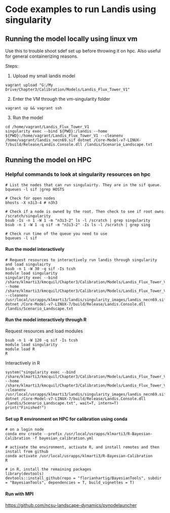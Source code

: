 
# Code examples to run Landis using singularity

## Running the model locally using linux vm 
Use this to trouble shoot sdef set up before throwing it on hpc. Also useful for general containerizing reasons. 

Steps: 
1. Upload my small landis model 
```
vagrant upload "G:/My Drive/Chapter3/Calibration/Models/Landis_Flux_Tower_V1"
``` 
2. Enter the VM through the vm-singularity folder 
```
vagrant up && vagrant ssh 
```
3. Run the model  
```
cd /home/vagrant/Landis_Flux_Tower_V1
singularity exec --bind ${PWD}:/landis --home ${PWD}:/home/vagrant/Landis_Flux_Tower_V1 --cleanenv /home/vagrant/landis_necn69.sif dotnet /Core-Model-v7-LINUX-7/build/Release/Landis.Console.dll /landis/Scenario_Landscape.txt
```

## Running the model on HPC 

### Helpful commands to look at singularity resources on hpc 
```
# List the nodes that can run singulairty. They are in the sif queue. 
bqueues -l sif |grep HOSTS

# Check for open nodes 
bhosts -X n3i3-4 # n3h3 

# Check if a node is owned by the root. Then check to see if root owns /scratch/singularity
bsub -Is -n 1 -W 1 -m "n3i3-2" ls -l /scratch | grep singularity
bsub -n 1 -W 1 -q sif -m "n3i3-2" -Is ls -l /scratch | grep sing

# Check run time of the queue you need to use
bqueues -l sif
```

#### Run the model interactively 
```
# Request resources to interactively run landis through singularity and load singulairty
bsub -n 1 -W 30 -q sif -Is tcsh 
module load singularity
singularity exec --bind /share/klmarti3/kmcquil/Chapter3/Calibration/Models/Landis_Flux_Tower_V1:/landis --home /share/klmarti3/kmcquil/Chapter3/Calibration/Models/Landis_Flux_Tower_V1:${PWD} --cleanenv /usr/local/usrapps/klmarti3/landis/singularity_images/landis_necn69.sif dotnet /Core-Model-v7-LINUX-7/build/Release/Landis.Console.dll /landis/Scenario_Landscape.txt
```

#### Run the model interactively through R 
Request resources and load modules 
```
bsub -n 1 -W 120 -q sif -Is tcsh
module load singularity
module load R
R
```
Interactively in R
```
system("singularity exec --bind /share/klmarti3/kmcquil/Chapter3/Calibration/Models/Landis_Flux_Tower_V1:/landis --home /share/klmarti3/kmcquil/Chapter3/Calibration/Models/Landis_Flux_Tower_V1:${PWD}--cleanenv /usr/local/usrapps/klmarti3/landis/singularity_images/landis_necn69.sif dotnet /Core-Model-v7-LINUX-7/build/Release/Landis.Console.dll /landis/Scenario_Landscape.txt", wait=T, intern=T)
print("Finished!")
```

#### Set up R environment on HPC for calibration using conda 
```
# on a login node
conda env create --prefix /usr/local/usrapps/klmarti3/R-Bayesian-Calibration -f bayesian_calibration.yml

# activate the environment, activate R, and install remotes and then install from github
conda activate /usr/local/usrapps/klmarti3/R-Bayesian-Calibration
R

# in R, install the remaining packages 
library(devtools)
devtools::install_github(repo = "florianhartig/BayesianTools", subdir = "BayesianTools", dependencies = T, build_vignettes = T)

```

#### Run with MPI
https://github.com/ncsu-landscape-dynamics/pynodelauncher
```
```



